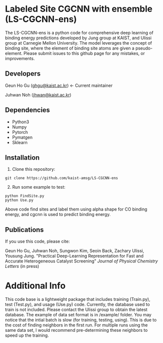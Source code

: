 Labeled Site CGCNN with ensemble (LS-CGCNN-ens)
===========================================
The LS-CGCNN-ens is a python code for comprehensive deep learning of binding energy predictions developed by Jung group at KAIST, and Ulissi group at Carnegie Mellon University. The model leverages the concept of binding site, where the element of binding site atoms are given a pseudo-element. Please submit issues to this github page for any mistakes, or improvements. 

Developers
----------
Geun Ho Gu (ghgu@kaist.ac.kr) <- Current maintainer

Juhwan Noh (jhwan@kaist.ac.kr)

Dependencies
------------
-  Python3
-  Numpy
-  Pytorch
-  Pymatgen
-  Sklearn

Installation
------------
1. Clone this repository:
```
git clone https://github.com/kaist-amsg/LS-CGCNN-ens
```
2. Run some example to test:
```
python FindSite.py 
python Use.py
```
Above code find sites and label them using alpha shape for CO binding energy, and cgcnn is used to predict binding energy.
    
Publications
------------
If you use this code, please cite:

Geun Ho Gu, Juhwan Noh, Sungwon Kim, Seoin Back, Zachary Ulissi, Yousung Jung. "Practical Deep-Learning Representation for Fast and Accurate Heterogeneous Catalyst Screening" *Journal of Physical Chemistry Letters* (in press) 


Additional Info
===============
This code base is a lightweight package that includes training (Train.py), test (Test.py), and usage (Use.py) code. Currently, the database used to train is not included. Please contact the Ulissi group to obtain the latest database. The example of data set format is in /example/ folder. You may notice that the intial batch is slow (for training, testing, using). This is due to the cost of finding neighbors in the first run. For multiple runs using the same data set, I would recommend pre-determining these neighbors to speed up the training. 
